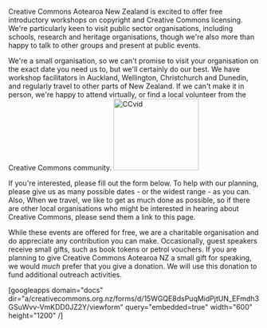 <html><body><p>Creative Commons Aotearoa New Zealand is excited to offer free introductory workshops on copyright and Creative Commons licensing. We're particularly keen to visit public sector organisations, including schools, research and heritage organisations, though we're also more than happy to talk to other groups and present at public events.



We're a small organisation, so we can't promise to visit your organisation on the exact date you need us to, but we'll certainly do our best. We have workshop facilitators in Auckland, Wellington, Christchurch and Dunedin, and regularly travel to other parts of New Zealand. If we can't make it in person, we're happy to attend virtually, or find a local volunteer from the Creative Commons community. <a href="http://creativecommons.org.nz/wp-content/uploads/2013/11/CCvid.jpg"><img class="alignright size-medium wp-image-4882" src="http://creativecommons.org.nz/wp-content/uploads/2013/11/CCvid-300x253.jpg" alt="CCvid" width="171" height="144"></a>



If you're interested, please fill out the form below. To help with our planning, please give us as many possible dates - or the widest range - as you can. Also, When we travel, we like to get as much done as possible, so if there are other local organisations who might be interested in hearing about Creative Commons, please send them a link to this page.



While these events are offered for free, we are a charitable organisation and do appreciate any contribution you can make. Occasionally, guest speakers receive small gifts, such as book tokens or petrol vouchers. If you are planning to give Creative Commons Aotearoa NZ a small gift for speaking, we would <em>much</em> prefer that you give a donation. We will use this donation to fund additional outreach activities.



[googleapps domain="docs" dir="a/creativecommons.org.nz/forms/d/15WGQE8dsPuqMidPjtUN_EFmdh3GSuWvv-VmKDD0JZ2Y/viewform" query="embedded=true" width="600" height="1200" /]</p></body></html>